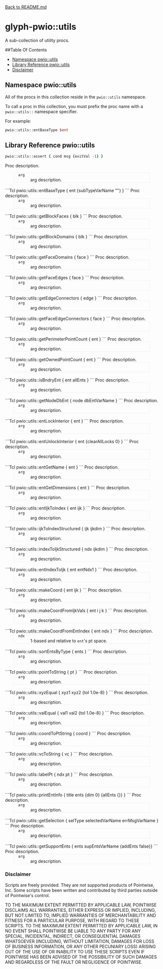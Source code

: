 [Back to README.md](README.md)

# glyph-pwio::utils

A sub-collection of utility procs.



##Table Of Contents

* [Namespace pwio::utils](#namespace-pwioutils)
* [Library Reference pwio::utils](#library-reference-pwioutils)
* [Disclaimer](#disclaimer)



## Namespace pwio::utils

All of the procs in this collection reside in the `pwio::utils` namespace.

To call a proc in this collection, you must prefix the proc name with a `pwio::utils::` namespace specifier.

For example:
```Tcl
pwio::utils::entBaseType $ent
```


## Library Reference pwio::utils

```Tcl
pwio::utils::assert { cond msg {exitVal -1} }
```
Proc description.
<dl style='padding-left: 1em; margin: 0 2em; border: 1px solid #eee;'>
  <dt><code>arg</code></dt>
  <dd>arg description.</dd>
</dl>

<br/>
```Tcl
pwio::utils::entBaseType { ent {subTypeVarName ""} }
```
Proc description.
<dl style='padding-left: 1em; margin: 0 2em; border: 1px solid #eee;'>
  <dt><code>arg</code></dt>
  <dd>arg description.</dd>
</dl>

<br/>
```Tcl
pwio::utils::getBlockFaces { blk }
```
Proc description.
<dl style='padding-left: 1em; margin: 0 2em; border: 1px solid #eee;'>
  <dt><code>arg</code></dt>
  <dd>arg description.</dd>
</dl>

<br/>
```Tcl
pwio::utils::getBlockDomains { blk }
```
Proc description.
<dl style='padding-left: 1em; margin: 0 2em; border: 1px solid #eee;'>
  <dt><code>arg</code></dt>
  <dd>arg description.</dd>
</dl>

<br/>
```Tcl
pwio::utils::getFaceDomains { face }
```
Proc description.
<dl style='padding-left: 1em; margin: 0 2em; border: 1px solid #eee;'>
  <dt><code>arg</code></dt>
  <dd>arg description.</dd>
</dl>

<br/>
```Tcl
pwio::utils::getFaceEdges { face }
```
Proc description.
<dl style='padding-left: 1em; margin: 0 2em; border: 1px solid #eee;'>
  <dt><code>arg</code></dt>
  <dd>arg description.</dd>
</dl>

<br/>
```Tcl
pwio::utils::getEdgeConnectors { edge }
```
Proc description.
<dl style='padding-left: 1em; margin: 0 2em; border: 1px solid #eee;'>
  <dt><code>arg</code></dt>
  <dd>arg description.</dd>
</dl>

<br/>
```Tcl
pwio::utils::getFaceEdgeConnectors { face }
```
Proc description.
<dl style='padding-left: 1em; margin: 0 2em; border: 1px solid #eee;'>
  <dt><code>arg</code></dt>
  <dd>arg description.</dd>
</dl>

<br/>
```Tcl
pwio::utils::getPerimeterPointCount { ent }
```
Proc description.
<dl style='padding-left: 1em; margin: 0 2em; border: 1px solid #eee;'>
  <dt><code>arg</code></dt>
  <dd>arg description.</dd>
</dl>

<br/>
```Tcl
pwio::utils::getOwnedPointCount { ent }
```
Proc description.
<dl style='padding-left: 1em; margin: 0 2em; border: 1px solid #eee;'>
  <dt><code>arg</code></dt>
  <dd>arg description.</dd>
</dl>

<br/>
```Tcl
pwio::utils::isBndryEnt { ent allEnts }
```
Proc description.
<dl style='padding-left: 1em; margin: 0 2em; border: 1px solid #eee;'>
  <dt><code>arg</code></dt>
  <dd>arg description.</dd>
</dl>

<br/>
```Tcl
pwio::utils::getNodeDbEnt { node dbEntVarName }
```
Proc description.
<dl style='padding-left: 1em; margin: 0 2em; border: 1px solid #eee;'>
  <dt><code>arg</code></dt>
  <dd>arg description.</dd>
</dl>

<br/>
```Tcl
pwio::utils::entLockInterior { ent }
```
Proc description.
<dl style='padding-left: 1em; margin: 0 2em; border: 1px solid #eee;'>
  <dt><code>arg</code></dt>
  <dd>arg description.</dd>
</dl>

<br/>
```Tcl
pwio::utils::entUnlockInterior { ent {clearAllLocks 0} }
```
Proc description.
<dl style='padding-left: 1em; margin: 0 2em; border: 1px solid #eee;'>
  <dt><code>arg</code></dt>
  <dd>arg description.</dd>
</dl>

<br/>
```Tcl
pwio::utils::entGetName { ent }
```
Proc description.
<dl style='padding-left: 1em; margin: 0 2em; border: 1px solid #eee;'>
  <dt><code>arg</code></dt>
  <dd>arg description.</dd>
</dl>

<br/>
```Tcl
pwio::utils::entGetDimensions { ent }
```
Proc description.
<dl style='padding-left: 1em; margin: 0 2em; border: 1px solid #eee;'>
  <dt><code>arg</code></dt>
  <dd>arg description.</dd>
</dl>

<br/>
```Tcl
pwio::utils::entIjkToIndex { ent ijk }
```
Proc description.
<dl style='padding-left: 1em; margin: 0 2em; border: 1px solid #eee;'>
  <dt><code>arg</code></dt>
  <dd>arg description.</dd>
</dl>

<br/>
```Tcl
pwio::utils::ijkToIndexStructured { ijk ijkdim }
```
Proc description.
<dl style='padding-left: 1em; margin: 0 2em; border: 1px solid #eee;'>
  <dt><code>arg</code></dt>
  <dd>arg description.</dd>
</dl>

<br/>
```Tcl
pwio::utils::indexToIjkStructured { ndx ijkdim }
```
Proc description.
<dl style='padding-left: 1em; margin: 0 2em; border: 1px solid #eee;'>
  <dt><code>arg</code></dt>
  <dd>arg description.</dd>
</dl>

<br/>
```Tcl
pwio::utils::entIndexToIjk { ent entNdx1 }
```
Proc description.
<dl style='padding-left: 1em; margin: 0 2em; border: 1px solid #eee;'>
  <dt><code>arg</code></dt>
  <dd>arg description.</dd>
</dl>

<br/>
```Tcl
pwio::utils::makeCoord { ent ijk }
```
Proc description.
<dl style='padding-left: 1em; margin: 0 2em; border: 1px solid #eee;'>
  <dt><code>arg</code></dt>
  <dd>arg description.</dd>
</dl>

<br/>
```Tcl
pwio::utils::makeCoordFromIjkVals { ent i j k }
```
Proc description.
<dl style='padding-left: 1em; margin: 0 2em; border: 1px solid #eee;'>
  <dt><code>arg</code></dt>
  <dd>arg description.</dd>
</dl>

<br/>
```Tcl
pwio::utils::makeCoordFromEntIndex { ent ndx }
```
Proc description.
<dl style='padding-left: 1em; margin: 0 2em; border: 1px solid #eee;'>
  <dt><code>ndx</code></dt>
  <dd>1-based and relative to <code>ent</code>'s pt space.</dd>
</dl>

<br/>
```Tcl
pwio::utils::sortEntsByType { ents }
```
Proc description.
<dl style='padding-left: 1em; margin: 0 2em; border: 1px solid #eee;'>
  <dt><code>arg</code></dt>
  <dd>arg description.</dd>
</dl>

<br/>
```Tcl
pwio::utils::pointToString { pt }
```
Proc description.
<dl style='padding-left: 1em; margin: 0 2em; border: 1px solid #eee;'>
  <dt><code>arg</code></dt>
  <dd>arg description.</dd>
</dl>

<br/>
```Tcl
pwio::utils::xyzEqual { xyz1 xyz2 {tol 1.0e-8} }
```
Proc description.
<dl style='padding-left: 1em; margin: 0 2em; border: 1px solid #eee;'>
  <dt><code>arg</code></dt>
  <dd>arg description.</dd>
</dl>

<br/>
```Tcl
pwio::utils::valEqual { val1 val2 {tol 1.0e-8} }
```
Proc description.
<dl style='padding-left: 1em; margin: 0 2em; border: 1px solid #eee;'>
  <dt><code>arg</code></dt>
  <dd>arg description.</dd>
</dl>

<br/>
```Tcl
pwio::utils::coordToPtString { coord }
```
Proc description.
<dl style='padding-left: 1em; margin: 0 2em; border: 1px solid #eee;'>
  <dt><code>arg</code></dt>
  <dd>arg description.</dd>
</dl>

<br/>
```Tcl
pwio::utils::vcToString { vc }
```
Proc description.
<dl style='padding-left: 1em; margin: 0 2em; border: 1px solid #eee;'>
  <dt><code>arg</code></dt>
  <dd>arg description.</dd>
</dl>

<br/>
```Tcl
pwio::utils::labelPt { ndx pt }
```
Proc description.
<dl style='padding-left: 1em; margin: 0 2em; border: 1px solid #eee;'>
  <dt><code>arg</code></dt>
  <dd>arg description.</dd>
</dl>

<br/>
```Tcl
pwio::utils::printEntInfo { title ents {dim 0} {allEnts {}} }
```
Proc description.
<dl style='padding-left: 1em; margin: 0 2em; border: 1px solid #eee;'>
  <dt><code>arg</code></dt>
  <dd>arg description.</dd>
</dl>

<br/>
```Tcl
pwio::utils::getSelection { selType selectedVarName errMsgVarName }
```
Proc description.
<dl style='padding-left: 1em; margin: 0 2em; border: 1px solid #eee;'>
  <dt><code>arg</code></dt>
  <dd>arg description.</dd>
</dl>

<br/>
```Tcl
pwio::utils::getSupportEnts { ents supEntsVarName {addEnts false}}
```
Proc description.
<dl style='padding-left: 1em; margin: 0 2em; border: 1px solid #eee;'>
  <dt><code>arg</code></dt>
  <dd>arg description.</dd>
</dl>



### Disclaimer
Scripts are freely provided. They are not supported products of
Pointwise, Inc. Some scripts have been written and contributed by third
parties outside of Pointwise's control.

TO THE MAXIMUM EXTENT PERMITTED BY APPLICABLE LAW, POINTWISE DISCLAIMS
ALL WARRANTIES, EITHER EXPRESS OR IMPLIED, INCLUDING, BUT NOT LIMITED
TO, IMPLIED WARRANTIES OF MERCHANTABILITY AND FITNESS FOR A PARTICULAR
PURPOSE, WITH REGARD TO THESE SCRIPTS. TO THE MAXIMUM EXTENT PERMITTED
BY APPLICABLE LAW, IN NO EVENT SHALL POINTWISE BE LIABLE TO ANY PARTY
FOR ANY SPECIAL, INCIDENTAL, INDIRECT, OR CONSEQUENTIAL DAMAGES
WHATSOEVER (INCLUDING, WITHOUT LIMITATION, DAMAGES FOR LOSS OF BUSINESS
INFORMATION, OR ANY OTHER PECUNIARY LOSS) ARISING OUT OF THE USE OF OR
INABILITY TO USE THESE SCRIPTS EVEN IF POINTWISE HAS BEEN ADVISED OF THE
POSSIBILITY OF SUCH DAMAGES AND REGARDLESS OF THE FAULT OR NEGLIGENCE OF
POINTWISE.
